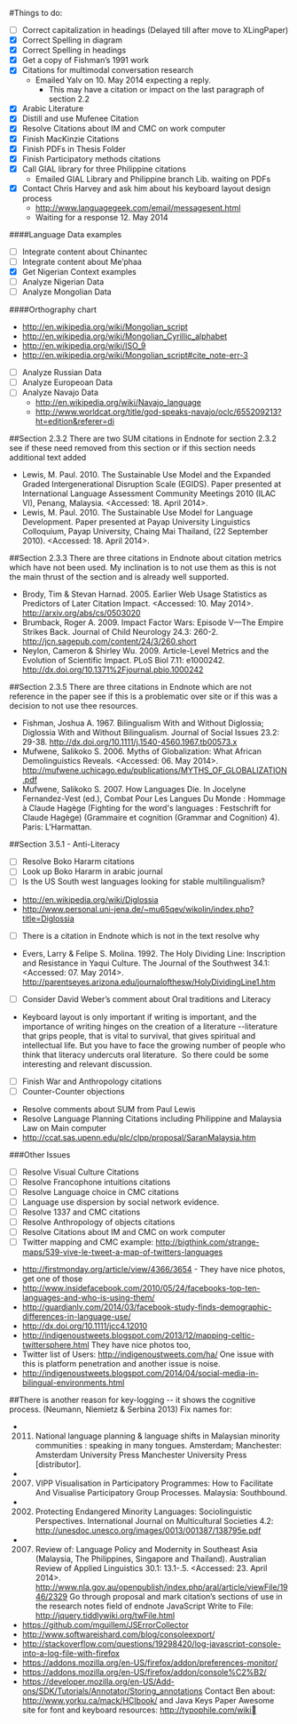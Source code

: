 #Things to do:
- [ ] Correct capitalization in headings (Delayed till after move to XLingPaper)
- [x] Correct Spelling in diagram
- [x] Correct Spelling in headings 
- [x] Get a copy of Fishman’s 1991 work
- [x] Citations for multimodal conversation research
  * Emailed Yalv on 10. May 2014 expecting a reply.
    * This may have a citation or impact on the last paragraph of section 2.2
- [x] Arabic Literature
- [x] Distill and use Mufenee Citation
- [x] Resolve Citations about IM and CMC on work computer 
- [x] Finish MacKinzie Citations
- [x] Finish PDFs in Thesis Folder
- [x] Finish Participatory methods citations
- [x] Call GIAL library for three Philippine citations
  * Emailed GIAL Library and Philippine branch Lib. waiting on PDFs
- [x] Contact Chris Harvey and ask him about his keyboard layout design process
  * http://www.languagegeek.com/email/messagesent.html
   * Waiting for a response 12. May 2014

####Language Data examples
- [ ] Integrate content about Chinantec
- [ ] Integrate content about Me’phaa
- [x] Get Nigerian Context examples
- [ ] Analyze Nigerian Data
- [ ] Analyze Mongolian Data

####Orthography chart
* http://en.wikipedia.org/wiki/Mongolian_script
* http://en.wikipedia.org/wiki/Mongolian_Cyrillic_alphabet
* http://en.wikipedia.org/wiki/ISO_9
* http://en.wikipedia.org/wiki/Mongolian_script#cite_note-err-3
- [ ] Analyze Russian Data
- [ ] Analyze Europeoan Data
- [ ] Analyze Navajo Data
  * http://en.wikipedia.org/wiki/Navajo_language
  * http://www.worldcat.org/title/god-speaks-navajo/oclc/655209213?ht=edition&referer=di

##Section 2.3.2 
There are two SUM citations in Endnote for section 2.3.2 see if these need removed from this section or if this section needs additional text added
* Lewis, M. Paul. 2010. The Sustainable Use Model and the Expanded Graded Intergenerational Disruption Scale (EGIDS). Paper presented at International Language Assessment Community Meetings 2010 (ILAC VI), Penang, Malaysia. <Accessed: 18. April 2014>. 
* Lewis, M. Paul. 2010. The Sustainable Use Model for Language Development. Paper presented at Payap University Linguistics Colloquium, Payap University, Chaing Mai Thailand, (22 September 2010). <Accessed: 18. April 2014>.

##Section 2.3.3
There are three citations in Endnote about citation metrics which have not been used. My inclination is to not use them as this is not the main thrust of the section and is already well supported.
* Brody, Tim & Stevan Harnad. 2005. Earlier Web Usage Statistics as Predictors of Later Citation Impact. <Accessed: 10. May 2014>. http://arxiv.org/abs/cs/0503020
* Brumback, Roger A. 2009. Impact Factor Wars: Episode V—The Empire Strikes Back. Journal of Child Neurology 24.3: 260-2. http://jcn.sagepub.com/content/24/3/260.short
* Neylon, Cameron & Shirley Wu. 2009. Article-Level Metrics and the Evolution of Scientific Impact. PLoS Biol 7.11: e1000242. http://dx.doi.org/10.1371%2Fjournal.pbio.1000242

##Section 2.3.5
There are three citations in Endnote which are not reference in the paper see if this is a problematic over site or if this was a decision to not use thee resources.
* Fishman, Joshua A. 1967. Bilingualism With and Without Diglossia; Diglossia With and Without Bilingualism. Journal of Social Issues 23.2: 29-38. http://dx.doi.org/10.1111/j.1540-4560.1967.tb00573.x
* Mufwene, Salikoko S. 2006. Myths of Globalization: What African Demolinguistics Reveals. <Accessed: 06. May 2014>. http://mufwene.uchicago.edu/publications/MYTHS_OF_GLOBALIZATION.pdf
* Mufwene, Salikoko S. 2007. How Languages Die. In Jocelyne Fernandez-Vest (ed.), Combat Pour Les Langues Du Monde :  Hommage à Claude Hagège (Fighting for the word's languages : Festschrift for Claude Hagège) (Grammaire et cognition (Grammar and Cognition) 4). Paris: L'Harmattan.

##Section 3.5.1 - Anti-Literacy
- [ ] Resolve Boko Hararm citations
- [ ] Look up Boko Hararm in arabic journal
- [ ] Is the US South west languages looking for stable multilingualism?
* http://en.wikipedia.org/wiki/Diglossia
* http://www.personal.uni-jena.de/~mu65qev/wikolin/index.php?title=Diglossia
- [ ] There is a citation in Endnote which is not in the text resolve why
 * Evers, Larry  & Felipe S. Molina. 1992. The Holy Dividing Line: Inscription and Resistance in Yaqui Culture. The Journal of the Southwest 34.1:  <Accessed: 07. May 2014>. http://parentseyes.arizona.edu/journalofthesw/HolyDividingLine1.htm
- [ ] Consider David Weber’s comment about Oral traditions and Literacy
 * Keyboard layout is only important if writing is important, and the importance of writing hinges on the creation of a literature --literature that grips people, that is vital to survival, that gives spiritual and intellectual life. But you have to face the growing number of people who think that literacy undercuts oral literature.  So there could be some interesting and relevant discussion.
- [ ] Finish War and Anthropology citations
- [ ] Counter-Counter objections 
 * Resolve comments about SUM from Paul Lewis
 * Resolve Language Planning Citations including Philippine and Malaysia Law on Main computer
 * http://ccat.sas.upenn.edu/plc/clpp/proposal/SaranMalaysia.htm

###Other Issues
 - [ ] Resolve Visual Culture Citations
 - [ ] Resolve Francophone intuitions citations
 - [ ] Resolve Language choice in CMC citations
 - [ ] Language use dispersion by social network evidence.
 - [ ] Resolve 1337 and CMC citations
 - [ ] Resolve Anthropology of objects citations
 - [ ] Resolve Citations about IM and CMC on work computer
 - [ ] Twitter mapping and CMC example: http://bigthink.com/strange-maps/539-vive-le-tweet-a-map-of-twitters-languages
  * http://firstmonday.org/article/view/4366/3654 - They have nice photos, get one of those
  * http://www.insidefacebook.com/2010/05/24/facebooks-top-ten-languages-and-who-is-using-them/
  * http://guardianlv.com/2014/03/facebook-study-finds-demographic-differences-in-language-use/
  * http://dx.doi.org/10.1111/jcc4.12010
  * http://indigenoustweets.blogspot.com/2013/12/mapping-celtic-twittersphere.html They have nice photos too,
  * Twitter list of Users: http://indigenoustweets.com/ha/ One issue with this is platform penetration and another issue is noise. 
  * http://indigenoustweets.blogspot.com/2014/04/social-media-in-bilingual-environments.html

##There is another reason for key-logging -- it shows the cognitive process. (Neumann, Niemietz & Serbina 2013)
Fix names for: 
 * 2011. National language planning & language shifts in Malaysian minority communities : speaking in many tongues. Amsterdam; Manchester: Amsterdam University Press Manchester University Press [distributor].
 * 2007. VIPP Visualisation in Participatory Programmes: How to Facilitate And Visualise Participatory Group Processes. Malaysia: Southbound.
 * 2002. Protecting Endangered Minority Languages: Sociolinguistic Perspectives. International Journal on Multicultural Societies 4.2: http://unesdoc.unesco.org/images/0013/001387/138795e.pdf
 * 2007. Review of: Language Policy and Modernity in Southeast Asia (Malaysia, The Philippines, Singapore and Thailand). Australian Review of Applied Linguistics 30.1: 13.1-.5.  <Accessed: 23. April 2014>. http://www.nla.gov.au/openpublish/index.php/aral/article/viewFile/1946/2329
 Go through proposal and mark citation’s sections of use in the research notes field of endnote
 JavaScript Write to File: http://jquery.tiddlywiki.org/twFile.html
* https://github.com/mguillem/JSErrorCollector
* http://www.softwareishard.com/blog/consoleexport/
* http://stackoverflow.com/questions/19298420/log-javascript-console-into-a-log-file-with-firefox
* https://addons.mozilla.org/en-US/firefox/addon/preferences-monitor/
* https://addons.mozilla.org/en-US/firefox/addon/console%C2%B2/
* https://developer.mozilla.org/en-US/Add-ons/SDK/Tutorials/Annotator/Storing_annotations
 Contact Ben about: http://www.yorku.ca/mack/HCIbook/ and Java Keys Paper
Awesome site for font and keyboard resources: http://typophile.com/wiki